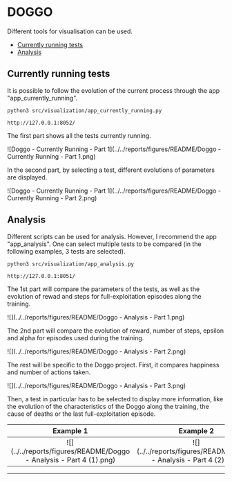 # DOGGO

Different tools for visualisation can be used.

* [Currently running tests](#currently-running-tests)
* [Analysis](#analysis)


## Currently running tests

It is possible to follow the evolution of the current process through the app "app\_currently\_running".

~~~
python3 src/visualization/app_currently_running.py
~~~
~~~
http://127.0.0.1:8052/
~~~

The first part shows all the tests currently running.

![Doggo - Currently Running - Part 1](../../reports/figures/README/Doggo - Currently Running - Part 1.png)

In the second part, by selecting a test, different evolutions of parameters are displayed.

![Doggo - Currently Running - Part 1](../../reports/figures/README/Doggo - Currently Running - Part 2.png)


## Analysis

Different scripts can be used for analysis. However, I recommend the app "app\_analysis".
One can select multiple tests to be compared (in the following examples, 3 tests are selected).

~~~
python3 src/visualization/app_analysis.py
~~~
~~~
http://127.0.0.1:8051/
~~~

The 1st part will compare the parameters of the tests, as well as the evolution of rewad and steps for full-exploitation episodes along the training.

![](../../reports/figures/README/Doggo - Analysis - Part 1.png)

The 2nd part will compare the evolution of reward, number of steps, epsilon and alpha for episodes used during the training.

![](../../reports/figures/README/Doggo - Analysis - Part 2.png)

The rest will be specific to the Doggo project. First, it compares happiness and number of actions taken.

![](../../reports/figures/README/Doggo - Analysis - Part 3.png)

Then, a test in particular has to be selected to display more information, like the evolution of the characteristics of the Doggo along the training, the cause of deaths or the last full-exploitation episode.

Example 1                  |  Example 2                |  Example 3
:-------------------------:|:-------------------------:|:-------------------------:
![](../../reports/figures/README/Doggo - Analysis - Part 4 (1).png)   |  ![](../../reports/figures/README/Doggo - Analysis - Part 4 (2).png)|  ![](../../reports/figures/README/Doggo - Analysis - Part 4 (3).png)

--------
